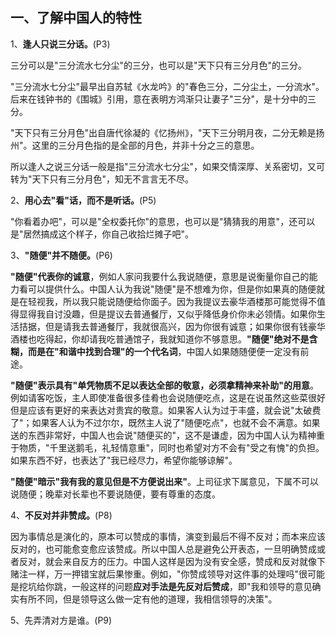 ## 一、了解中国人的特性

1、**逢人只说三分话。**(P3)

三分可以是"三分流水七分尘"的三分，也可以是"天下只有三分月色"的三分。

"三分流水七分尘"最早出自苏轼《水龙吟》的"春色三分，二分尘土，一分流水"。后来在钱钟书的《围城》引用，意在表明方鸿渐只让妻子"三分"，是十分中的三分。

"天下只有三分月色"出自唐代徐凝的《忆扬州》，"天下三分明月夜，二分无赖是扬州"。这里的三分月色指的是全部的月色，并非十分之三的意思。

所以逢人之说三分话一般是指"三分流水七分尘"，如果交情深厚、关系密切，又可转为"天下只有三分月色"，知无不言言无不尽。

2、**用心去"看"话，而不是听话。**(P5)

"你看着办吧"，可以是"全权委托你"的意思，也可以是"猜猜我的用意"，还可以是"居然搞成这个样子，你自己收拾烂摊子吧"。

3、**"随便"并不随便。**(P6)

**"随便"代表你的诚意**，例如人家问我要什么我说随便，意思是说衡量你自己的能力看可以提供什么。中国人认为我说"随便"是不想难为你，但是你如果真的随便就是在轻视我，所以我只能说随便给你面子。因为我提议去豪华酒楼那可能觉得不值得显得我自讨没趣，但是提议去普通餐厅，又似乎降低身价你未必领情。如果你生活拮据，但是请我去普通餐厅，我就很高兴，因为你很有诚意；如果你很有钱豪华酒楼也吃得起，你却请我吃普通馆子，我就知道你不够意思。**"随便"绝对不是含糊，而是在"和谐中找到合理"的一个代名词**，中国人如果随随便便一定没有前途。

**"随便"表示具有"单凭物质不足以表达全部的敬意，必须拿精神来补助"的用意**。例如请客吃饭，主人即使准备很多佳肴也会说随便吃点，这是在说虽然这些菜很好但是应该有更好的来表达对贵宾的敬意。如果客人认为过于丰盛，就会说"太破费了"；如果客人认为不过尔尔，既然主人说了"随便吃点"，也就不会不满意。如果送的东西非常好，中国人也会说"随便买的"，这不是谦虚，因为中国人认为精神重于物质，"千里送鹅毛，礼轻情意重"，同时也希望对方不会有"受之有愧"的负担。如果东西不好，也表达了"我已经尽力，希望你能够谅解"。

**"随便"暗示"我有我的意见但是不方便说出来"**。上司征求下属意见，下属不可以说随便；晚辈对长辈也不要说随便，要有尊重的态度。

4、**不反对并非赞成。**(P8)

因为事情总是演化的，原本可以赞成的事情，演变到最后不得不反对；而本来应该反对的，也可能愈变愈应该赞成。所以中国人总是避免公开表态，一旦明确赞成或者反对，就会来自反方的压力。中国人这样是因为没有安全感，赞成和反对就像下赌注一样，万一押错宝就后果惨重。例如，"你赞成领导对这件事的处理吗"很可能是挖坑给你跳，一般这样的问题**应对手法是先反对后赞成**，即"我和领导的意见确实有所不同，但是领导这么做一定有他的道理，我相信领导的决策"。

5、先弄清对方是谁。(P9)

